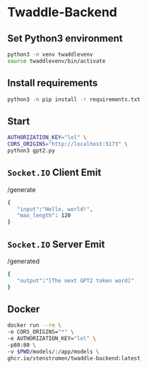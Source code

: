 # Twaddle-Backend

## Set Python3 environment

```bash
python3 -m venv twaddlevenv
source twaddlevenv/bin/activate
```

## Install requirements

```bash
python3 -m pip install -r requirements.txt
```

## Start

```bash
AUTHORIZATION_KEY="lol" \
CORS_ORIGINS="http://localhost:5173" \
python3 gpt2.py
```

## `Socket.IO` Client Emit

/generate

```bash
{
   "input":"Hello, world!",
   "max_length": 120
}
```

## `Socket.IO` Server Emit

/generated

```bash
{
   "output":"[The next GPT2 token word]" 
}
```

## Docker

```bash
docker run --rm \
-e CORS_ORIGINS="*" \
-e AUTHORIZATION_KEY="lol" \
-p80:80 \
-v $PWD/models/:/app/models \
ghcr.io/stenstromen/twaddle-backend:latest
```
